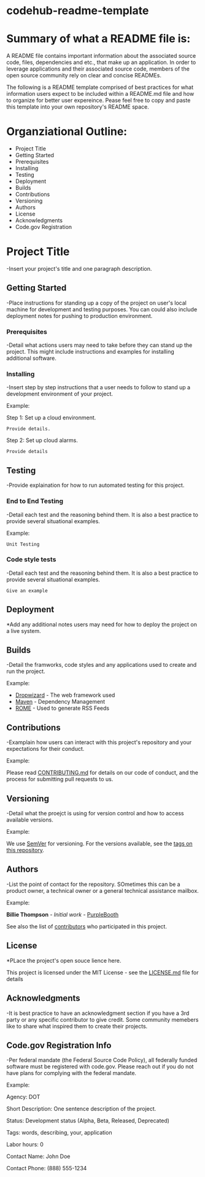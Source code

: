 # codehub-readme-template

# Summary of what a README file is:

A README file contains important information about the associated source code, files, dependencies and etc., that make up an application. In order to leverage applications and their associated source code, members of the open source community rely on clear and concise READMEs.

The following is a README template comprised of best practices for what information users expect to be included within a README.md file and how to organize for better user expereince. Pease feel free to copy and paste this template into your own repository's README space. 

# Organziational Outline:
* Project Title
* Getting Started
* Prerequisites
* Installing
* Testing
* Deployment 
* Builds
* Contributions
* Versioning
* Authors
* License
* Acknowledgments
* Code.gov Registration


# Project Title

-Insert your project's title and one paragraph description. 

## Getting Started

-Place instructions for standing up a copy of the project on user's local machine for development and testing purposes. You can could also include deployment notes for pushing to production environment. 

### Prerequisites

-Detail what actions users may need to take before they can stand up the project. This might include instructions and examples for installing additional software.  

### Installing

-Insert step by step instructions that a user needs to follow to stand up a development environment of your project.

Example:

Step 1: Set up a cloud environment. 

```
Provide details. 
```

Step 2: Set up cloud alarms.

```
Provide details
```

## Testing

-Provide explaination for how to run automated testing for this project. 

### End to End Testing

-Detail each test and the reasoning behind them. It is also a best practice to provide several situational examples.

Example:

```
Unit Testing
```

### Code style tests

-Detail each test and the reasoning behind them. It is also a best practice to provide several situational examples.

```
Give an example
```

## Deployment

*Add any additional notes users may need for how to deploy the project on a live system.

## Builds

-Detail the framworks, code styles and any applications used to create and run the project. 

Example:
 
* [Dropwizard](http://www.dropwizard.io/1.0.2/docs/) - The web framework used
* [Maven](https://maven.apache.org/) - Dependency Management
* [ROME](https://rometools.github.io/rome/) - Used to generate RSS Feeds

## Contributions

-Examplain how users can interact with this project's repository and your expectations for their conduct. 

Example:

Please read [CONTRIBUTING.md](https://gist.github.com/PurpleBooth/b24679402957c63ec426) for details on our code of conduct, and the process for submitting pull requests to us.

## Versioning

-Detail what the proejct is using for version control and how to access available versions. 

Example:

We use [SemVer](http://semver.org/) for versioning. For the versions available, see the [tags on this repository](https://github.com/your/project/tags). 

## Authors

-List the point of contact for the repository. SOmetimes this can be a product owner, a technical owner or a general technical assistance mailbox. 

Example:

**Billie Thompson** - *Initial work* - [PurpleBooth](https://github.com/PurpleBooth)

See also the list of [contributors](https://github.com/your/project/contributors) who participated in this project.

## License

*PLace the project's open souce lience here. 

This project is licensed under the MIT License - see the [LICENSE.md](LICENSE.md) file for details

## Acknowledgments

-It is best practice to have an acknowledgment section if you have a 3rd party or any specific contributor to give credit. Some community memebers like to share what inspired them to create their projects. 

## Code.gov Registration Info
-Per federal mandate (the Federal Source Code Policy), all federally funded software must be registered with code.gov. Please reach out if you do not have plans for complying with the federal mandate. 

Example:

Agency: DOT

Short Description: One sentence description of the project.

Status: Development status (Alpha, Beta, Released, Deprecated)

Tags: words, describing, your, application

Labor hours: 0

Contact Name: John Doe

Contact Phone: (888) 555-1234
